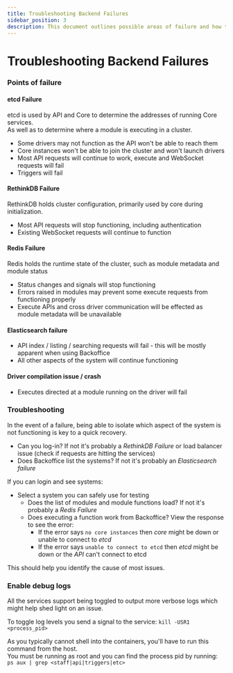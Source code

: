 ```yaml
---
title: Troubleshooting Backend Failures
sidebar_position: 3
description: This document outlines possible areas of failure and how they impact users
---
```


# Troubleshooting Backend Failures

### Points of failure

#### etcd Failure

etcd is used by API and Core to determine the addresses of running Core services.\
As well as to determine where a module is executing in a cluster.

* Some drivers may not function as the API won't be able to reach them
* Core instances won't be able to join the cluster and won't launch drivers
* Most API requests will continue to work, execute and WebSocket requests will fail
* Triggers will fail

#### RethinkDB Failure

RethinkDB holds cluster configuration, primarily used by core during initialization.

* Most API requests will stop functioning, including authentication
* Existing WebSocket requests will continue to function

#### Redis Failure

Redis holds the runtime state of the cluster, such as module metadata and module status

* Status changes and signals will stop functioning
* Errors raised in modules may prevent some execute requests from functioning properly
* Execute APIs and cross driver communication will be effected as module metadata will be unavailable

#### Elasticsearch failure

* API index / listing / searching requests will fail - this will be mostly apparent when using Backoffice
* All other aspects of the system will continue functioning

#### Driver compilation issue / crash

* Executes directed at a module running on the driver will fail

### Troubleshooting

In the event of a failure, being able to isolate which aspect of the system is not functioning is key to a quick recovery.

* Can you log-in? If not it's probably a _RethinkDB Failure_ or load balancer issue (check if requests are hitting the services)
* Does Backoffice list the systems? If not it's probably an _Elasticsearch failure_

If you can login and see systems:

* Select a system you can safely use for testing
  * Does the list of modules and module functions load? If not it's probably a _Redis Failure_
  * Does executing a function work from Backoffice? View the response to see the error:
    * If the error says `no core instances` then _core_ might be down or unable to connect to _etcd_
    * If the error says `unable to connect to etcd` then _etcd_ might be down or the _API_ can't connect to etcd

This should help you identify the cause of most issues.

### Enable debug logs

All the services support being toggled to output more verbose logs which might help shed light on an issue.

To toggle log levels you send a signal to the service: `kill -USR1 <process_pid>`

As you typically cannot shell into the containers, you'll have to run this command from the host.\
You must be running as root and you can find the process pid by running:\
`ps aux | grep <staff|api|triggers|etc>`

